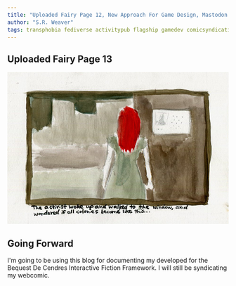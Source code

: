 ```yaml
---
title: "Uploaded Fairy Page 12, New Approach For Game Design, Mastodon Social Transphobia"
author: "S.R. Weaver"
tags: transphobia fediverse activitypub flagship gamedev comicsyndication
---
```

## Uploaded Fairy Page 13
![Uploaded Fairy Page 12](https://raw.githubusercontent.com/BequestDeCendresStudios/BequestDeCendresBlog/refs/heads/main/images/Pages/page13.jpg)

## Going Forward
I'm going to be using this blog for documenting my developed for the Bequest De Cendres Interactive Fiction Framework. I will still be syndicating my webcomic.
